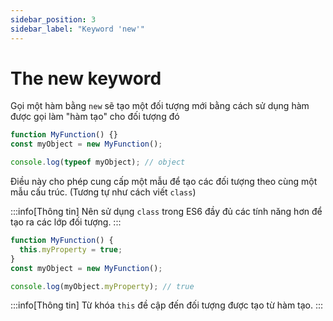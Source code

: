 ```yaml
---
sidebar_position: 3
sidebar_label: "Keyword 'new'"
---
```


# The new keyword

Gọi một hàm bằng `new` sẽ tạo một đối tượng mới bằng cách sử dụng hàm được gọi làm "hàm tạo" cho đối tượng đó

```js
function MyFunction() {}
const myObject = new MyFunction();

console.log(typeof myObject); // object
```

Điều này cho phép cung cấp một mẫu để tạo các đối tượng theo cùng một mẫu cấu trúc. (Tương tự như cách viết `class`)

:::info[Thông tin]
Nên sử dụng `class` trong ES6 đầy đủ các tính năng hơn để tạo ra các lớp đối tượng.
:::

```js
function MyFunction() {
  this.myProperty = true;
}
const myObject = new MyFunction();

console.log(myObject.myProperty); // true
```

:::info[Thông tin]
Từ khóa `this` đề cập đến đối tượng được tạo từ hàm tạo.
:::
